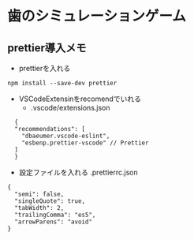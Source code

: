 # 歯のシミュレーションゲーム

## prettier導入メモ

- prettierを入れる

```
npm install --save-dev prettier
```

- VSCodeExtensinをrecomendでいれる
  - .vscode/extensions.json

```
  {
  "recommendations": [
    "dbaeumer.vscode-eslint",
    "esbenp.prettier-vscode" // Prettier
  ]
  }
```

- 設定ファイルを入れる
  .prettierrc.json

```
{
  "semi": false,
  "singleQuote": true,
  "tabWidth": 2,
  "trailingComma": "es5",
  "arrowParens": "avoid"
}

```
